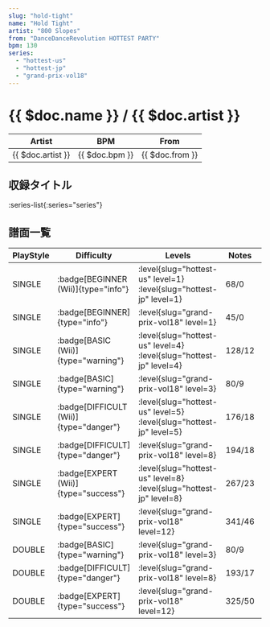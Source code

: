```yaml
---
slug: "hold-tight"
name: "Hold Tight"
artist: "800 Slopes"
from: "DanceDanceRevolution HOTTEST PARTY"
bpm: 130
series:
  - "hottest-us"
  - "hottest-jp"
  - "grand-prix-vol18"
---
```


# {{ $doc.name }} / {{ $doc.artist }}

|Artist|BPM|From|
|------|---|----|
|{{ $doc.artist }}|{{ $doc.bpm }}|{{ $doc.from }}|

## 収録タイトル

:series-list{:series="series"}

## 譜面一覧

|PlayStyle|Difficulty|Levels|Notes|Movie|
|---------|----------|------|-----|-----|
|SINGLE| :badge[BEGINNER (Wii)]{type="info"}|<div class="field is-grouped is-grouped-multiline"> :level{slug="hottest-us" level=1} :level{slug="hottest-jp" level=1}</div>|68/0||
|SINGLE| :badge[BEGINNER]{type="info"}|<div class="field is-grouped is-grouped-multiline"> :level{slug="grand-prix-vol18" level=1}</div>|45/0||
|SINGLE| :badge[BASIC (Wii)]{type="warning"}|<div class="field is-grouped is-grouped-multiline"> :level{slug="hottest-us" level=4} :level{slug="hottest-jp" level=4}</div>|128/12||
|SINGLE| :badge[BASIC]{type="warning"}|<div class="field is-grouped is-grouped-multiline"> :level{slug="grand-prix-vol18" level=3}</div>|80/9||
|SINGLE| :badge[DIFFICULT (Wii)]{type="danger"}|<div class="field is-grouped is-grouped-multiline"> :level{slug="hottest-us" level=5} :level{slug="hottest-jp" level=5}</div>|176/18||
|SINGLE| :badge[DIFFICULT]{type="danger"}|<div class="field is-grouped is-grouped-multiline"> :level{slug="grand-prix-vol18" level=8}</div>|194/18||
|SINGLE| :badge[EXPERT (Wii)]{type="success"}|<div class="field is-grouped is-grouped-multiline"> :level{slug="hottest-us" level=8} :level{slug="hottest-jp" level=8}</div>|267/23||
|SINGLE| :badge[EXPERT]{type="success"}|<div class="field is-grouped is-grouped-multiline"> :level{slug="grand-prix-vol18" level=12}</div>|341/46||
|DOUBLE| :badge[BASIC]{type="warning"}|<div class="field is-grouped is-grouped-multiline"> :level{slug="grand-prix-vol18" level=3}</div>|80/9||
|DOUBLE| :badge[DIFFICULT]{type="danger"}|<div class="field is-grouped is-grouped-multiline"> :level{slug="grand-prix-vol18" level=8}</div>|193/17||
|DOUBLE| :badge[EXPERT]{type="success"}|<div class="field is-grouped is-grouped-multiline"> :level{slug="grand-prix-vol18" level=12}</div>|325/50||
